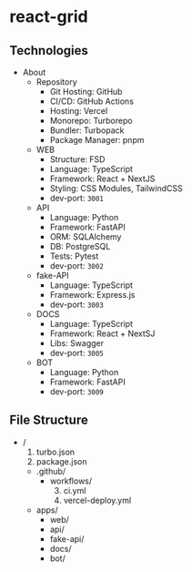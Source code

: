 # react-grid

## Technologies

- About
    - Repository
        - Git Hosting: GitHub
        - CI/CD: GitHub Actions
        - Hosting: Vercel
        - Monorepo: Turborepo
        - Bundler: Turbopack
        - Package Manager: pnpm
    - WEB
        - Structure: FSD
        - Language: TypeScript
        - Framework: React + NextJS
        - Styling: CSS Modules, TailwindCSS
        - dev-port: `3001`
    - API
        - Language: Python
        - Framework: FastAPI
        - ORM: SQLAlchemy
        - DB: PostgreSQL
        - Tests: Pytest
        - dev-port: `3002`
    - fake-API
        - Language: TypeScript
        - Framework: Express.js
        - dev-port: `3003`
    - DOCS
        - Language: TypeScript
        - Framework: React + NextSJ
        - Libs: Swagger
        - dev-port: `3005`
    - BOT
        - Language: Python
        - Framework: FastAPI
        - dev-port: `3009`

## File Structure

<!--
- /
    1. turbo.json
    2. package.json
    - .github/
        - workflows/
            3. ci.yml
            4. vercel-deploy.yml
    - apps/
        - web/
            - app/			<-- Next.js compatibility structure
            - pages/		<-- keep empty App Router (Next.js)
            - src/			<-- Feature-Sliced Design (FSD) structure
        - api/
        - fake-api/
        - docs/
        - bot/
-->

<ul>
    <li>/
        <ol type="1">
          <li>turbo.json</li>
          <li>package.json</li>
        </ol>
        <ul>
            <li>.github/
                <ul>
                    <li>workflows/
                        <ol type="1" start="3">
                          <li>ci.yml</li>
                          <li>vercel-deploy.yml</li>
                       </ol>
                    </li>
                </ul>
            </li>
            <li>apps/
                <ul>
                    <li>web/</li>
                    <li>api/</li>
                    <li>fake-api/</li>
                    <li>docs/</li>
                    <li>bot/</li>
                </ul>
            </li>
        </ul>
    </li>
</ul>
